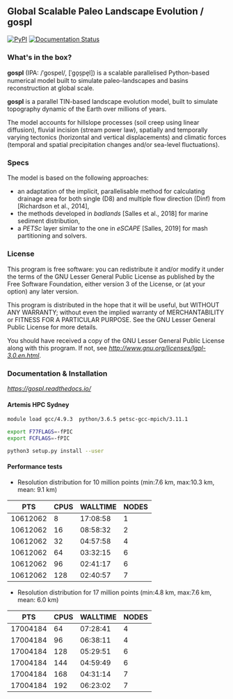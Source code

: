 ## Global Scalable Paleo Landscape Evolution  / gospl


[![PyPI](https://img.shields.io/pypi/v/gospl)](https://pypi.org/project/gospl/) [![Documentation Status](https://readthedocs.org/projects/gospl/badge/?version=latest)](https://gospl.readthedocs.io/en/latest/?badge=latest)


### What's in the box?

**gospl** (IPA: /ˈɡospel/, [ˈɡo̞s̠pe̞l]) is a scalable parallelised Python-based numerical model built to simulate paleo-landscapes and basins reconstruction at global scale.


**gospl** is a parallel TIN-based landscape evolution model, built to simulate topography dynamic of the Earth over millions of years.

The model accounts for hillslope processes (soil creep using linear diffusion), fluvial incision (stream power law), spatially and temporally varying tectonics (horizontal and vertical displacements) and climatic forces (temporal and spatial precipitation changes and/or sea-level fluctuations).


### Specs


The model is based on the following approaches:

+ an adaptation of the implicit, parallelisable method for calculating drainage area for both single (D8) and multiple flow direction (Dinf) from [Richardson et al., 2014],
+ the methods developed in _badlands_ [Salles et al., 2018] for marine sediment distribution,
+ a _PETSc_ layer similar to the one in _eSCAPE_ [Salles, 2019] for mash partitioning and solvers.


### License

This program is free software: you can redistribute it and/or modify it under the terms of the GNU Lesser General Public License as published by the Free Software Foundation, either version 3 of the License, or (at your option) any later version.

This program is distributed in the hope that it will be useful, but WITHOUT ANY WARRANTY; without even the implied warranty of MERCHANTABILITY or FITNESS FOR A PARTICULAR PURPOSE. See the GNU Lesser General Public License for more details.

You should have received a copy of the GNU Lesser General Public License along with this program. If not, see _http://www.gnu.org/licenses/lgpl-3.0.en.html_.

### Documentation & Installation

_https://gospl.readthedocs.io/_


#### Artemis HPC Sydney

```bash
module load gcc/4.9.3  python/3.6.5 petsc-gcc-mpich/3.11.1

export F77FLAGS=-fPIC
export FCFLAGS=-fPIC

python3 setup.py install --user
```

#### Performance tests

+ Resolution distribution for 10 million points (min:7.6 km, max:10.3 km, mean: 9.1 km)

| PTS | CPUS | WALLTIME | NODES |
| --- | --- | --- | --- |
| 10612062 | 8 | 17:08:58 | 1 |
| 10612062 | 16 | 08:58:32 | 2 |
| 10612062 | 32 | 04:57:58 | 4 |
| 10612062 | 64 | 03:32:15 | 6 |
| 10612062 | 96 | 02:41:17 | 6 |
| 10612062 | 128 | 02:40:57 | 7 |

+ Resolution distribution for 17 million points (min:4.8 km, max:7.6 km, mean: 6.0 km)

| PTS | CPUS | WALLTIME | NODES |
| --- | --- | --- | --- |
| 17004184 | 64 | 07:28:41 | 4 |
| 17004184 | 96 | 06:38:11 | 4 |
| 17004184 | 128 | 05:29:51 | 6 |
| 17004184 | 144 | 04:59:49 | 6 |
| 17004184 | 168 | 04:31:14 | 7 |
| 17004184 | 192 | 06:23:02 | 7 |
